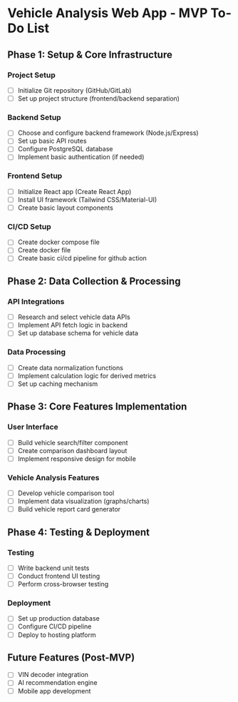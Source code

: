 # Vehicle Analysis Web App - MVP To-Do List

## Phase 1: Setup & Core Infrastructure

### Project Setup
- [ ] Initialize Git repository (GitHub/GitLab)
- [ ] Set up project structure (frontend/backend separation)

### Backend Setup
- [ ] Choose and configure backend framework (Node.js/Express)
- [ ] Set up basic API routes
- [ ] Configure PostgreSQL database
- [ ] Implement basic authentication (if needed)

### Frontend Setup
- [ ] Initialize React app (Create React App)
- [ ] Install UI framework (Tailwind CSS/Material-UI)
- [ ] Create basic layout components

### CI/CD Setup
- [ ] Create docker compose file
- [ ] Create docker file
- [ ] Create basic ci/cd pipeline for github action

## Phase 2: Data Collection & Processing

### API Integrations
- [ ] Research and select vehicle data APIs
- [ ] Implement API fetch logic in backend
- [ ] Set up database schema for vehicle data

### Data Processing
- [ ] Create data normalization functions
- [ ] Implement calculation logic for derived metrics
- [ ] Set up caching mechanism

## Phase 3: Core Features Implementation

### User Interface
- [ ] Build vehicle search/filter component
- [ ] Create comparison dashboard layout
- [ ] Implement responsive design for mobile

### Vehicle Analysis Features
- [ ] Develop vehicle comparison tool
- [ ] Implement data visualization (graphs/charts)
- [ ] Build vehicle report card generator

## Phase 4: Testing & Deployment

### Testing
- [ ] Write backend unit tests
- [ ] Conduct frontend UI testing
- [ ] Perform cross-browser testing

### Deployment
- [ ] Set up production database
- [ ] Configure CI/CD pipeline
- [ ] Deploy to hosting platform

## Future Features (Post-MVP)
- [ ] VIN decoder integration
- [ ] AI recommendation engine
- [ ] Mobile app development